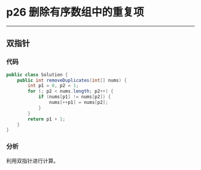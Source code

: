 # p26 删除有序数组中的重复项
---

## 双指针

### 代码

```java
public class Solution {
    public int removeDuplicates(int[] nums) {
        int p1 = 0, p2 = 1;
        for (; p2 < nums.length; p2++) {
            if (nums[p1] != nums[p2]) {
                nums[++p1] = nums[p2];
            }
        }
        return p1 + 1;
    }
}
```

### 分析

利用双指针进行计算。
